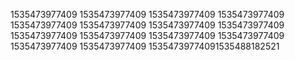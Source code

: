 1535473977409
1535473977409
1535473977409
1535473977409
1535473977409
1535473977409
1535473977409
1535473977409
1535473977409
1535473977409
1535473977409
1535473977409
1535473977409
1535473977409
15354739774091535488182521